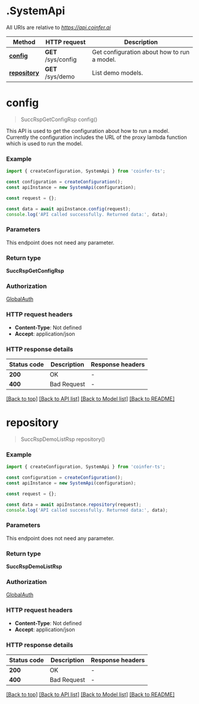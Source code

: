 # .SystemApi

All URIs are relative to *https://api.coinfer.ai*

Method | HTTP request | Description
------------- | ------------- | -------------
[**config**](SystemApi.md#config) | **GET** /sys/config | Get configuration about how to run a model.
[**repository**](SystemApi.md#repository) | **GET** /sys/demo | List demo models.


# **config**
> SuccRspGetConfigRsp config()

This API is used to get the configuration about how to run a model. Currently the configuration includes the URL of the proxy lambda function which is used to run the model.

### Example


```typescript
import { createConfiguration, SystemApi } from 'coinfer-ts';

const configuration = createConfiguration();
const apiInstance = new SystemApi(configuration);

const request = {};

const data = await apiInstance.config(request);
console.log('API called successfully. Returned data:', data);
```


### Parameters
This endpoint does not need any parameter.


### Return type

**SuccRspGetConfigRsp**

### Authorization

[GlobalAuth](README.md#GlobalAuth)

### HTTP request headers

 - **Content-Type**: Not defined
 - **Accept**: application/json


### HTTP response details
| Status code | Description | Response headers |
|-------------|-------------|------------------|
**200** | OK |  -  |
**400** | Bad Request |  -  |

[[Back to top]](#) [[Back to API list]](README.md#documentation-for-api-endpoints) [[Back to Model list]](README.md#documentation-for-models) [[Back to README]](README.md)

# **repository**
> SuccRspDemoListRsp repository()


### Example


```typescript
import { createConfiguration, SystemApi } from 'coinfer-ts';

const configuration = createConfiguration();
const apiInstance = new SystemApi(configuration);

const request = {};

const data = await apiInstance.repository(request);
console.log('API called successfully. Returned data:', data);
```


### Parameters
This endpoint does not need any parameter.


### Return type

**SuccRspDemoListRsp**

### Authorization

[GlobalAuth](README.md#GlobalAuth)

### HTTP request headers

 - **Content-Type**: Not defined
 - **Accept**: application/json


### HTTP response details
| Status code | Description | Response headers |
|-------------|-------------|------------------|
**200** | OK |  -  |
**400** | Bad Request |  -  |

[[Back to top]](#) [[Back to API list]](README.md#documentation-for-api-endpoints) [[Back to Model list]](README.md#documentation-for-models) [[Back to README]](README.md)


